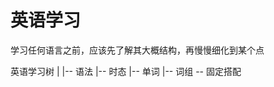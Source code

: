 

# 英语学习

学习任何语言之前，应该先了解其大概结构，再慢慢细化到某个点

英语学习树
    |
    |-- 语法
    |-- 时态
    |-- 单词
    |-- 词组
    \-- 固定搭配
